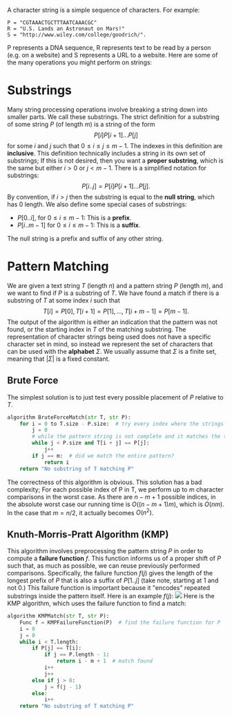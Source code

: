 A character string is a simple sequence of characters. For example:
```
P = "CGTAAACTGCTTTAATCAAACGC"
R = "U.S. Lands an Astronaut on Mars!"
S = "http://www.wiley.com/college/goodrich/".
```
P represents a DNA sequence, R represents text to be read by a person (e.g. on a website) and S represents a URL to a website.
Here are some of the many operations you might perform on strings:
# Substrings
Many string processing operations involve breaking a string down into smaller parts. We call these substrings. The strict definition for a substring of some string $P$ (of length $m$) is a string of the form $$P[i]P[i+1]\dots P[j]$$ for some $i$ and $j$ such that $0 \leq i \leq j \leq m - 1$. The indexes in this definition are **inclusive**.
This definition technically includes a string in its own set of substrings; If this is not desired, then you want a **proper substring**, which is the same but either $i > 0$ or $j<m-1$.
There is a simplified notation for substrings: $$P[i..j]=P[i]P[i+1]\dots P[j].$$
By convention, if $i>j$ then the substring is equal to the **null string**, which has 0 length. We also define some special cases of substrings:
- $P[0..i]$, for $0 \leq i \leq m-1$: This is a **prefix**.
- $P[i..m-1]$ for $0 \leq i \leq m-1$: This is a **suffix**.

The null string is a prefix and suffix of any other string.

# Pattern Matching
We are given a text string $T$ (length $n$) and a pattern string $P$ (length $m$), and we want to find if $P$ is a substring of $T$. We have found a match if there is a substring of $T$ at some index $i$ such that $$T[i]=P[0], T[i+1]=P[1], \dots, T[i+m-1]=P[m-1].$$
The output of the algorithm is either an indication that the pattern was not found, or the starting index in $T$ of the matching substring.
The representation of character strings being used does not have a specific character set in mind, so instead we represent the set of characters that can be used with the **alphabet** $\Sigma$. We usually assume that $\Sigma$ is a finite set, meaning that $|\Sigma|$ is a fixed constant.
## Brute Force
The simplest solution is to just test every possible placement of $P$ relative to $T$.
```python
algorithm BruteForceMatch(str T, str P):
	for i = 0 to T.size - P.size:  # try every index where the strings overlap
		j = 0
		# while the pattern string is not complete and it matches the text
		while j < P.size and T[i + j] == P[j]:
			j++
		if j == m:  # did we match the entire pattern?
			return i
	return "No substring of T matching P"
```
The correctness of this algorithm is obvious.
This solution has a bad complexity; For each possible index of P in T, we perform up to $m$ character comparisons in the worst case. As there are $n - m + 1$ possible indices, in the absolute worst case our running time is $O((n-m+1)m)$, which is $O(nm)$. In the case that $m=n/2$, it actually becomes $O(n^2)$.

## Knuth-Morris-Pratt Algorithm (KMP)
This algorithm involves preprocessing the pattern string $P$ in order to compute a **failure function** $f$. This function informs us of a proper shift of $P$ such that, as much as possible, we can reuse previously performed comparisons.
Specifically, the failure function $f(j)$ gives the length of the longest prefix of $P$ that is also a suffix of $P[1..j]$ (take note, starting at 1 and not 0.) This failure function is important because it "encodes" repeated substrings inside the pattern itself. Here is an example $f(j)$:
![](Pasted%20image%2020231003140523.png)
Here is the KMP algorithm, which uses the failure function to find a match:
```python
algorithm KMPMatch(str T, str P):
	Func f = KMPFailureFunction(P)  # find the failure function for P
	i = 0
	j = 0
	while i < T.length:
		if P[j] == T[i]:
			if j == P.length - 1:
				return i - m + 1  # match found
			i++
			j++
		else if j > 0:
			j = f(j - 1)
		else:
			i++
	return "No substring of T matching P"
```